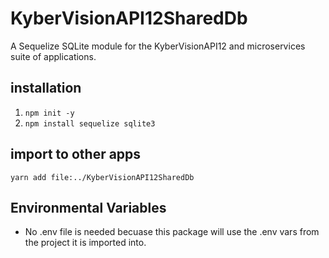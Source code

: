 # KyberVisionAPI12SharedDb

A Sequelize SQLite module for the KyberVisionAPI12 and microservices suite of applications.

## installation

1. `npm init -y`
2. `npm install sequelize sqlite3`

## import to other apps

`yarn add file:../KyberVisionAPI12SharedDb`

## Environmental Variables

- No .env file is needed becuase this package will use the .env vars from the project it is imported into.
